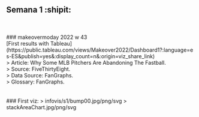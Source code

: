 ## Semana 1 :shipit:
<br>
<br>
### makeovermoday 2022 w 43 <br>
[First results with Tableau](https://public.tableau.com/views/Makeover2022/Dashboard1?:language=es-ES&publish=yes&:display_count=n&:origin=viz_share_link) <br>
> Article: Why Some MLB Pitchers Are Abandoning The Fastball.<br>
> Source: FiveThirtyEight.<br>
> Data Source: FanGraphs.<br>
> Glossary: FanGraphs.<br>
<br>
<br>
### First viz:
> infovis/s1/bump00.jpg/png/svg
> stackAreaChart.jpg/png/svg
